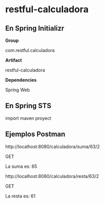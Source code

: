 # restful-calculadora

## En Spring Initializr

**Group**

com.restful.calculadora

**Artifact**

restful-calculadora

**Dependencies**

Spring Web

## En Spring STS

import maven proyect

## Ejemplos Postman

http://localhost:8080/calculadora/suma/63/2

GET

La suma es: 65

http://localhost:8080/calculadora/resta/63/2

GET

La resta es: 61

